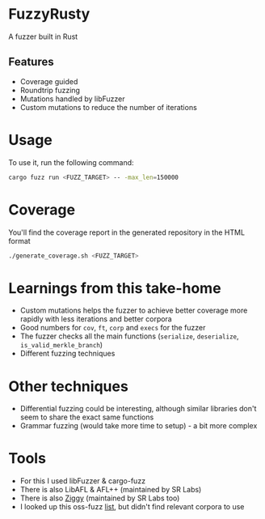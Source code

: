 # FuzzyRusty
A fuzzer built in Rust

## Features
- Coverage guided
- Roundtrip fuzzing
- Mutations handled by libFuzzer
- Custom mutations to reduce the number of iterations

# Usage

To use it, run the following command:

```bash
cargo fuzz run <FUZZ_TARGET> -- -max_len=150000
```

# Coverage

You'll find the coverage report in the generated repository in the HTML format

```bash
./generate_coverage.sh <FUZZ_TARGET>
```

# Learnings from this take-home

- Custom mutations helps the fuzzer to achieve better coverage more rapidly with less iterations and better corpora
- Good numbers for `cov`, `ft`, `corp` and `execs` for the fuzzer
- The fuzzer checks all the main functions (`serialize`, `deserialize`, `is_valid_merkle_branch`)
- Different fuzzing techniques

# Other techniques

- Differential fuzzing could be interesting, although similar libraries don't seem to share the exact same functions
- Grammar fuzzing (would take more time to setup) - a bit more complex

# Tools

- For this I used libFuzzer & cargo-fuzz
- There is also LibAFL & AFL++ (maintained by SR Labs)
- There is also [Ziggy](https://github.com/srlabs/ziggy) (maintained by SR Labs too)
- I looked up this oss-fuzz [list](https://physics.bu.edu/~alxndr/oss-fuzz-corpus.html), but didn't find relevant corpora to use